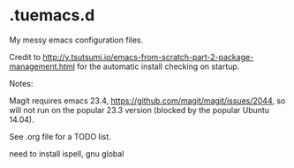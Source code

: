 # .tuemacs.d
My messy emacs configuration files.

Credit to http://y.tsutsumi.io/emacs-from-scratch-part-2-package-management.html for the automatic install checking on startup. 

Notes:

Magit requires emacs 23.4, https://github.com/magit/magit/issues/2044, so will not run on the popular 23.3 version (blocked by the popular Ubuntu 14.04).

See .org file for a TODO list. 

need to install ispell, gnu global

